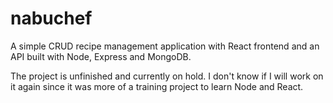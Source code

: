 # nabuchef

A simple CRUD recipe management application with React frontend and an API built with Node, Express and MongoDB.

The project is unfinished and currently on hold. I don't know if I will work on it again since it was more of a training project to learn Node and React.
